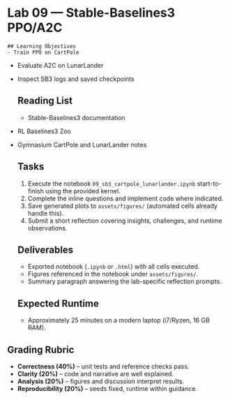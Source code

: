 # Lab 09 — Stable-Baselines3 PPO/A2C

    ## Learning Objectives
    - Train PPO on CartPole
- Evaluate A2C on LunarLander
- Inspect SB3 logs and saved checkpoints

    ## Reading List
    - Stable-Baselines3 documentation
- RL Baselines3 Zoo
- Gymnasium CartPole and LunarLander notes

    ## Tasks
    1. Execute the notebook `09_sb3_cartpole_lunarlander.ipynb` start-to-finish using the provided kernel.
    2. Complete the inline questions and implement code where indicated.
    3. Save generated plots to `assets/figures/` (automated cells already handle this).
    4. Submit a short reflection covering insights, challenges, and runtime observations.

    ## Deliverables
    - Exported notebook (`.ipynb` or `.html`) with all cells executed.
    - Figures referenced in the notebook under `assets/figures/`.
    - Summary paragraph answering the lab-specific reflection prompts.

    ## Expected Runtime
    - Approximately 25 minutes on a modern laptop (i7/Ryzen, 16 GB RAM).


## Grading Rubric

- **Correctness (40%)** – unit tests and reference checks pass.
- **Clarity (20%)** – code and narrative are well explained.
- **Analysis (20%)** – figures and discussion interpret results.
- **Reproducibility (20%)** – seeds fixed, runtime within guidance.
